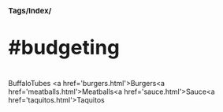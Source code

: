 # <p style='font-size: 15px;'>Tags/Index/</p>
# <p style='font-size: 40px;'>#budgeting</p>

BuffaloTubes \<a href='burgers.html'>Burgers</a>\<a href='meatballs.html'>Meatballs</a>\<a href='sauce.html'>Sauce</a>\<a href='taquitos.html'>Taquitos</a>